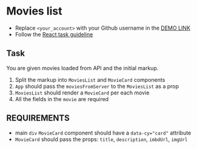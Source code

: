 # Movies list
- Replace `<your_account>` with your Github username in the
 [DEMO LINK](https://lem47.github.io/react_movies-list/)
- Follow the [React task guideline](https://github.com/mate-academy/react_task-guideline#react-tasks-guideline)

## Task
You are given movies loaded from API and the initial markup.
1. Split the markup into `MoviesList` and `MovieCard` components
2. `App` should pass the `moviesFromServer` to the `MoviesList` as a prop
3. `MoviesList` should render a `MovieCard` per each movie
4. All the fields in the `movie` are required

## REQUIREMENTS

- main `div` `MovieCard` component should have a `data-cy="card"` attribute
- `MovieCard` should pass the props: `title`, `description`, `imbdUrl`, `imgUrl`
